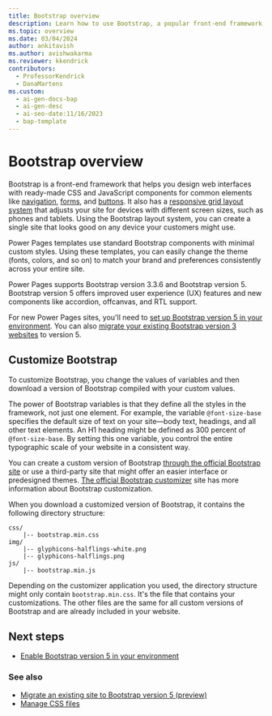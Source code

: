 ```yaml
---
title: Bootstrap overview
description: Learn how to use Bootstrap, a popular front-end framework, to create stunning Power Pages sites that adapt to any device.
ms.topic: overview
ms.date: 03/04/2024
author: ankitavish
ms.author: avishwakarma
ms.reviewer: kkendrick
contributors:
  - ProfessorKendrick
  - DanaMartens
ms.custom:
  - ai-gen-docs-bap
  - ai-gen-desc
  - ai-seo-date:11/16/2023
  - bap-template
---
```


# Bootstrap overview

Bootstrap is a front-end framework that helps you design web interfaces with ready-made CSS and JavaScript components for common elements like [navigation](https://getbootstrap.com/components/#nav), [forms](https://getbootstrap.com/css/#forms), and [buttons](https://getbootstrap.com/css/#buttons). It also has a [responsive grid layout system](https://getbootstrap.com/css/#grid) that adjusts your site for devices with different screen sizes, such as phones and tablets. Using the Bootstrap layout system, you can create a single site that looks good on any device your customers might use.

Power Pages templates use standard Bootstrap components with minimal custom styles. Using these templates, you can easily change the theme (fonts, colors, and so on) to match your brand and preferences consistently across your entire site.

Power Pages supports Bootstrap version 3.3.6 and Bootstrap version 5. Bootstrap version 5 offers improved user experience (UX) features and new components like accordion, offcanvas, and RTL support. 

For new Power Pages sites, you'll need to [set up Bootstrap version 5 in your environment](../configure/bootstrap-version-5.md). You can also [migrate your existing Bootstrap version 3 websites](../configure/migrate-bootstrap.md) to version 5.

## Customize Bootstrap

To customize Bootstrap, you change the values of variables and then download a version of Bootstrap compiled with your custom values.

The power of Bootstrap variables is that they define all the styles in the framework, not just one element. For example, the variable `@font-size-base` specifies the default size of text on your site&mdash;body text, headings, and all other text elements. An H1 heading might be defined as 300 percent of `@font-size-base`. By setting this one variable, you control the entire typographic scale of your website in a consistent way.

You can create a custom version of Bootstrap [through the official Bootstrap site](https://getbootstrap.com) or use a third-party site that might offer an easier interface or predesigned themes. [The official Bootstrap customizer](https://getbootstrap.com/docs/5.2/customize/overview/) site has more information about Bootstrap customization.

When you download a customized version of Bootstrap, it contains the following directory structure:

```
css/
    |-- bootstrap.min.css 
img/
    |-- glyphicons-halflings-white.png 
    |-- glyphicons-halflings.png 
js/ 
    |-- bootstrap.min.js
```

Depending on the customizer application you used, the directory structure might only contain `bootstrap.min.css`. It's the file that contains your customizations. The other files are the same for all custom versions of Bootstrap and are already included in your website.

## Next steps

- [Enable Bootstrap version 5 in your environment](bootstrap-version-5.md)

### See also

- [Migrate an existing site to Bootstrap version 5 (preview)](../configure/migrate-bootstrap.md)
- [Manage CSS files](manage-css.md)
